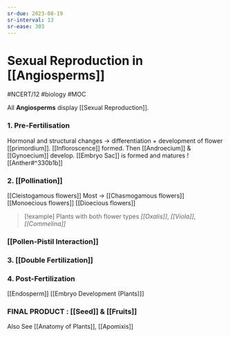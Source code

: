 ```yaml
---
sr-due: 2023-08-19
sr-interval: 13
sr-ease: 303
---
```

# Sexual Reproduction in [[Angiosperms]]
#NCERT/12 #biology #MOC 

All **Angiosperms** display [[Sexual Reproduction]].

### 1. Pre-Fertilisation
Hormonal and structural changes -> differentiation + development of flower [[primordium]]. 
[[Infloroscence]] formed.
Then [[Androecium]] & [[Gynoecium]] develop.
[[Embryo Sac]] is formed and matures
![[Anther#^330b1b]]

### 2. [[Pollination]]
[[Cleistogamous flowers]]
Most -> [[Chasmogamous flowers]]
[[Monoecious flowers]]
[[Dioecious flowers]]

> [!example] Plants with both flower types
> *[[Oxalis]]*, *[[Viola]]*, *[[Commelina]]*

### [[Pollen-Pistil Interaction]]
### 3. [[Double Fertilization]]
### 4. Post-Fertilization
[[Endosperm]]
[[Embryo Development (Plants)]]

### FINAL PRODUCT : [[Seed]] & [[Fruits]]

Also See [[Anatomy of Plants]], [[Apomixis]] 